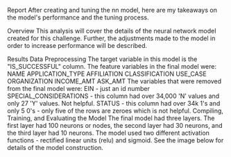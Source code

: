 Report
After creating and tuning the nn model, here are my takeaways on the model's performance and the tuning process.

Overview
This analysis will cover the details of the neural network model created for this challenge. Further, the adjustments made to the model in order to increase performance will be described.

Results
Data Preprocessing
The target variable in this model is the "IS_SUCCESSFUL" column.
The feature variables in the final model were:
NAME
APPLICATION_TYPE
AFFILIATION
CLASSIFICATION
USE_CASE
ORGANIZATION
INCOME_AMT
ASK_AMT
The variables that were removed from the final model were:
EIN - just an id number
SPECIAL_CONSIDERATIONS - this column had over 34,000 'N' values and only 27 'Y' values. Not helpful.
STATUS - this column had over 34k 1's and only 5 0's - only five of the rows are zeroes which is not helpful.
Compiling, Training, and Evaluating the Model
The final model had three layers. The first layer had 100 neurons or nodes, the second layer had 30 neurons, and the third layer had 10 neurons. The model used two different activation functions - rectified linear units (relu) and sigmoid. See the image below for details of the model construction.
